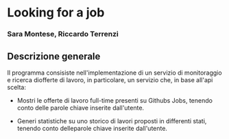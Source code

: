 # Looking for a job

### Sara Montese, Riccardo Terrenzi

## Descrizione generale
Il programma consisiste nell'implementazione di un servizio di monitoraggio e ricerca diofferte di lavoro, in particolare, un servizio che, in base all'api scelta:

- Mostri le offerte di lavoro full-time presenti su Githubs Jobs, tenendo conto delle parole chiave inserite dall'utente.

- Generi statistiche su uno storico di lavori proposti in differenti stati, tenendo conto delleparole chiave inserite dall'utente.
